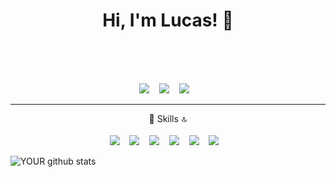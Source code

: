<h1 align="center">Hi, I'm Lucas! 👋<br>
<br></h1>
<br>

<p align='center'>
  <a href="https://www.linkedin.com/in/lucas-alexsandro-a37340198/"><img src="https://img.shields.io/badge/linkedin-%230077B5.svg?&style=for-the-badge&logo=linkedin&logoColor=white" /></a>&nbsp;&nbsp;&nbsp;
  <a href="https://www.instagram.com/lucas_alexsandro_"><img src="https://img.shields.io/badge/instagram-%23E4405F.svg?&style=for-the-badge&logo=instagram&logoColor=white" /></a>&nbsp;&nbsp;&nbsp;
  <a href="https://www.facebook.com/lucasalexsandr0"><img src="https://img.shields.io/badge/facebook-%231877F2.svg?&style=for-the-badge&logo=facebook&logoColor=white" /></a>&nbsp;&nbsp;&nbsp;

</p>

<hr>



<p align="center">
  🚀 Skills 🔝
  <br><br>
  <img src="https://img.shields.io/badge/HTML5-E34F26?style=for-the-badge&logo=html5&logoColor=white" />&nbsp;&nbsp;&nbsp;
  <img src="https://img.shields.io/badge/CSS3-1572B6?style=for-the-badge&logo=css3&logoColor=white" />&nbsp;&nbsp;&nbsp;
  <img src="https://img.shields.io/badge/JavaScript-F7DF1E?style=for-the-badge&logo=javascript&logoColor=black" />&nbsp;&nbsp;&nbsp;
  <img src="https://img.shields.io/badge/PHP-777BB4?style=for-the-badge&logo=php&logoColor=white" />&nbsp;&nbsp;&nbsp;
  <img src="https://img.shields.io/badge/Figma-F24E1E?style=for-the-badge&logo=figma&logoColor=white"/>&nbsp;&nbsp;&nbsp;
  <img src="https://img.shields.io/badge/Bootstrap-563D7C?style=for-the-badge&logo=bootstrap&logoColor=white"/>&nbsp;&nbsp;&nbsp;
</p>

![YOUR github stats](https://github-readme-stats.vercel.app/api?username=lucasalexsandro)

